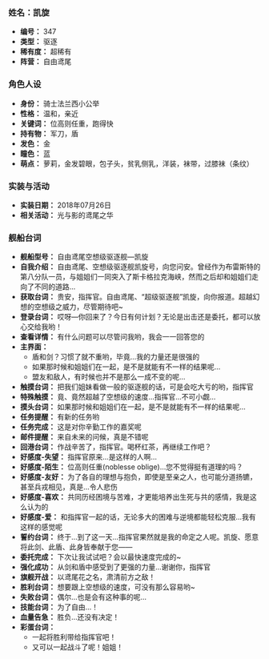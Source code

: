 ### 姓名：凯旋
* **编号：** 347
* **类型：** 驱逐
* **稀有度：** 超稀有
* **阵营：** 自由鸢尾


### 角色人设
* **身份：** 骑士法兰西小公举
* **性格：** 温和，亲近
* **关键词：** 位高则任重，跑得快
* **持有物：** 军刀，盾
* **发色：** 金
* **瞳色：** 蓝
* **萌点：** 萝莉，金发碧眼，包子头，贫乳侧乳，洋装，袜带，过膝袜（条纹）


### 实装与活动
* **实装日期：** 2018年07月26日
* **相关活动：** 光与影的鸢尾之华


### 舰船台词
* **舰船型号：** 自由鸢尾空想级驱逐舰—凯旋
* **自我介绍：** 自由鸢尾、空想级驱逐舰凯旋号，向您问安。曾经作为布雷斯特的第八分队一员，与姐姐们一同突入了斯卡格拉克海峡，然而之后却和姐姐们走向了不同的道路…
* **获取台词：** 贵安，指挥官。自由鸢尾、“超级驱逐舰”凯旋，向你报道。超越幻想的空想级之威力，尽管期待吧~
* **登录台词：** 哎呀—你回来了？今日有何计划？无论是出击还是委托，都可以放心交给我哟！
* **查看详情：** 有什么问题可以尽管问我哟，我会一一回答您的
* **主界面：**
  * 盾和剑？习惯了就不重哟，毕竟…我的力量还是很强的
  * 如果那时候和姐姐们在一起，是不是就能有不一样的结果呢…
  * 盟友和敌人，有时候也并不是那么一成不变的呢…
* **触摸台词：** 把我们姐妹看做一般的驱逐舰的话，可是会吃大亏的哟，指挥官
* **特殊触摸：** 竟、竟然超越了空想级的速度…指挥官…不可小觑…
* **摸头台词：** 如果那时候和姐姐们在一起，是不是就能有不一样的结果呢…
* **任务提醒：** 有新的任务哟
* **任务完成：** 这是对你辛勤工作的嘉奖呢
* **邮件提醒：** 来自未来的问候，真是不错呢
* **回港台词：** 作战辛苦了，指挥官。喝杯红茶，再继续工作吧？
* **好感度-失望：** 指挥官原来…是这样的人啊…
* **好感度-陌生：** 位高则任重(noblesse oblige)…您不觉得挺有道理的吗？
* **好感度-友好：** 为了各自的理想与抱负，即使是至亲之人，也可能分道扬镳，甚至兵戎相见，真是…令人悲伤
* **好感度-喜欢：** 共同历经困境与苦难，才更能培养出生死与共的感情，我是这么认为的
* **好感度-爱：** 和指挥官一起的话，无论多大的困难与逆境都能轻松克服…我有这样的感觉呢
* **誓约台词：** 终于…到了这一天…指挥官果然就是我的命定之人呢。凯旋、愿意将此剑、此盾、此身皆奉献于您——
* **委托完成：** 下次让我试试吧？会以最快速度完成的~
* **强化成功：** 从剑和盾中感受到了更强的力量…谢谢你，指挥官
* **旗舰开战：** 以鸢尾花之名，肃清前方之敌！
* **胜利台词：** 想要跟上空想级的速度，可没有那么容易哟~
* **失败台词：** 偶尔…也是会有这种事的呢…
* **技能台词：** 为了自由…！
* **血量告急：** 胜负…还没有决定！
* **彩蛋台词：**
  * 一起将胜利带给指挥官吧！
  * 又可以一起战斗了呢！姐姐！
